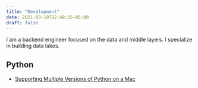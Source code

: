 ```yaml
---
title: "Development"
date: 2021-03-19T22:49:15-05:00
draft: false
---
```


I am a backend engineer focused on the data and middle layers. I specialize in building data lakes.

## Python

- [Supporting Multiple Versions of Python on a Mac](https://weknowinc.com/blog/running-multiple-python-versions-mac-osx)